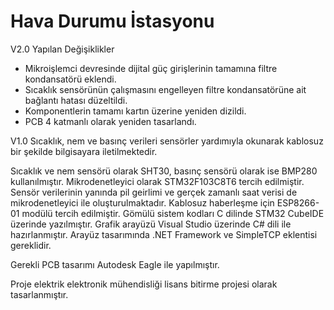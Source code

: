 # Hava Durumu İstasyonu

V2.0 Yapılan Değişiklikler
- Mikroişlemci devresinde dijital güç girişlerinin tamamına filtre kondansatörü eklendi.
- Sıcaklık sensörünün çalışmasını engelleyen filtre kondansatörüne ait bağlantı hatası düzeltildi.
- Komponentlerin tamamı kartın üzerine yeniden dizildi.
- PCB 4 katmanlı olarak yeniden tasarlandı.

V1.0
Sıcaklık, nem ve basınç verileri sensörler yardımıyla okunarak kablosuz bir şekilde bilgisayara iletilmektedir.

Sıcaklık ve nem sensörü olarak SHT30, basınç sensörü olarak ise BMP280 kullanılmıştır. Mikrodenetleyici olarak STM32F103C8T6 tercih edilmiştir. Sensör verilerinin yanında pil geirlimi ve gerçek zamanlı saat verisi de mikrodenetleyici ile oluşturulmaktadır. Kablosuz haberleşme için ESP8266-01 modülü tercih edilmiştir. Gömülü sistem kodları C dilinde STM32 CubeIDE üzerinde yazılmıştır. Grafik arayüzü Visual Studio üzerinde C# dili ile hazırlanmıştır. Arayüz tasarımında .NET Framework ve SimpleTCP eklentisi gereklidir.

Gerekli PCB tasarımı Autodesk Eagle ile yapılmıştır.

Proje elektrik elektronik mühendisliği lisans bitirme projesi olarak tasarlanmıştır.
